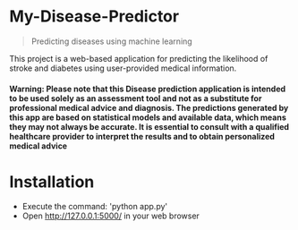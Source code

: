 # My-Disease-Predictor
> Predicting diseases using machine learning

This project is a web-based application for predicting the likelihood of stroke and diabetes using user-provided medical information.









#### Warning: Please note that this Disease prediction application is intended to be used solely as an assessment tool and not as a substitute for professional medical advice and diagnosis. The predictions generated by this app are based on statistical models and available data, which means they may not always be accurate. It is essential to consult with a qualified healthcare provider to interpret the results and to obtain personalized medical advice









# Installation
* Execute the command: 'python app.py'
* Open http://127.0.0.1:5000/ in your  web browser
